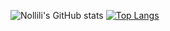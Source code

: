 
![Nollili's GitHub stats](https://github-readme-stats.vercel.app/api?username=Nollili&show_icons=true&count_private=true&theme=tokyonight)
[![Top Langs](https://github-readme-stats.vercel.app/api/top-langs/?username=Nollili)](https://github.com/Nollili/github-readme-stats)











<!--
**Nollili/Nollili** is a ✨ _special_ ✨ repository because its `README.md` (this file) appears on your GitHub profile.


### Hi there 👋

[![Nollili's GitHub stats](https://github-readme-stats.vercel.app/api?username=Nollili)](https://github.com/Nollili/github-readme-stats)(https://github.com/Nollili/github-readme-stats)
![Nollili's GitHub stats](https://github-readme-stats.vercel.app/api?username=Nollili&count_private=true)
![Nollili's GitHub stats](https://github-readme-stats.vercel.app/api?username=Nollili&show_icons=true)


Here are some ideas to get you started:

- 🔭 I’m currently working on ...
- 🌱 I’m currently learning ...
<codersrank-skills-chart username="nollili"></codersrank-skills-chart>
- 👯 I’m looking to collaborate on ...
- 🤔 I’m looking for help with ...
- 💬 Ask me about ...
- 📫 How to reach me: ...
- 😄 Pronouns: ...
- ⚡ Fun fact: ...
-->
